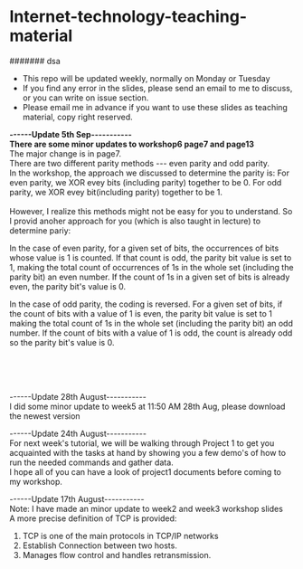 # Internet-technology-teaching-material
####### dsa
- This repo will be updated weekly, normally on Monday or Tuesday
- If you find any error in the slides, please send an email to me to discuss, or you can write on issue section.
- Please email me in advance if you want to use these slides as teaching material, copy right reserved. 

**------Update 5th Sep----------- <br>**
**There are some minor updates to workshop6 page7 and page13** <br>
The major change is in page7.<br>
There are two different parity methods --- even parity and odd parity. <br>
In the workshop, the approach we discussed to determine the parity is: For even parity, we XOR evey bits (including parity) together to be 0. For odd parity, we XOR evey bit(including parity) together to be 1.  <br> <br>
However, I realize this methods might not be easy for you to understand. So I provid anoher approach for you (which is also taught in lecture) to determine pariy: <br>

In the case of even parity, for a given set of bits, the occurrences of bits whose value is 1 is counted. If that count is odd, the parity bit value is set to 1, making the total count of occurrences of 1s in the whole set (including the parity bit) an even number. If the count of 1s in a given set of bits is already even, the parity bit's value is 0. <br>

In the case of odd parity, the coding is reversed. For a given set of bits, if the count of bits with a value of 1 is even, the parity bit value is set to 1 making the total count of 1s in the whole set (including the parity bit) an odd number. If the count of bits with a value of 1 is odd, the count is already odd so the parity bit's value is 0. <br>


<br>
<br>
<br>


------Update 28th August----------- <br>
I did some minor update to week5 at 11:50 AM 28th Aug, please download the newest version 



------Update 24th August----------- <br>
For next week's tutorial, we will be walking through Project 1 to get you acquainted with the tasks at hand by showing you a few demo's of how to run the needed commands and gather data.  <br>
I hope all of you can have a look of project1 documents before coming to my workshop.


------Update 17th August----------- <br>
Note: I have made an minor update to week2 and week3 workshop slides<br>
A more precise definition of TCP is provided:
1. TCP is one of the main protocols in TCP/IP networks
2. Establish Connection between two hosts.
3. Manages flow control and handles retransmission.
